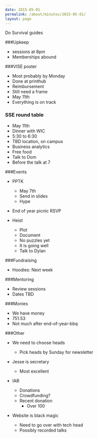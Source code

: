 ```yaml
---
date: 2015-05-01
permalink: /about/minutes/2015-05-01/
layout: page
---
```


Do Survival guides
 
###Upkeep
* sessions at 8pm
* Memberships abound
 
###VISE poster
* Most probably by Monday
* Done at printhub
* Reimbursement
* Still need a frame
* May 11th
* Everything is on track
 
### SSE round table
* May 11th
* Dinner with WIC
* 5:30 to 6:30
* TBD location, on campus
* Business analytics
* Free food
* Talk to Dom
* Before the talk at 7

###Events 
* PPTK
  * May 7th
  * Send in slides
  * Hype
 
* End of year picnic RSVP
* Heist
  * Plot
  * Document
  * No puzzles yet
  * It is going well
  * Talk to Dylan

###Fundraising 
* Hoodies: Next week

###Mentoring
* Review sessions
* Dates TBD
 
###Monies
* We have money
* 751.53
* Not much after end-of-year-bbq
 
###Other
* We need to choose heads
  * Pick heads by Sunday for newsletter
* Jesse is secretary
  * Most excellent
 
* IAB
  * Donations
  * Crowdfunding?
  * Recent donation
    * Over 100
 
* Website is black magic
  * Need to go over with tech head
  * Possibly recorded talks


